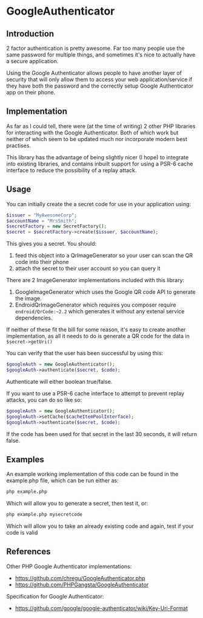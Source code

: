 # GoogleAuthenticator

## Introduction
2 factor authentication is pretty awesome. Far too many people use the same password for multiple things, and sometimes it's nice to actually have a secure application.

Using the Google Authenticator allows people to have another layer of security that will only allow them to access your web application/service if they have both the password and the correctly setup Google Authenticator app on their phone.

## Implementation
As far as I could tell, there were (at the time of writing) 2 other PHP libraries for interacting with the Google Authenticator. Both of which work but neither of which seem to be updated much nor incorporate modern best practises.

This library has the advantage of being slightly nicer (I hope) to integrate into existing libraries, and contains inbuilt support for using a PSR-6 cache interface to reduce the possibility of a replay attack.

## Usage
You can initially create the a secret code for use in your application using:

```php
$issuer = "MyAwesomeCorp";
$accountName = "MrsSmith";
$secretFactory = new SecretFactory();
$secret = $secretFactory->create($issuer, $accountName);
```
    
This gives you a secret. You should:
1. feed this object into a QrImageGenerator so your user can scan the QR code into their phone
2. attach the secret to their user account so you can query it

There are 2 ImageGenerator implementations included with this library:
1. GoogleImageGenerator which uses the Google QR code API to generate the image.
2. EndroidQrImageGenerator which requires you composer require `endroid/QrCode:~2.2` which generates it without any extenal service dependencies.

If neither of these fit the bill for some reason, it's easy to create another implementation, as all it needs to do is generate a QR code for the data in `$secret->getUri()`
    
You can verify that the user has been successful by using this:

```php
$googleAuth = new GoogleAuthenticator();
$googleAuth->authenticate($secret, $code);
```
    
Authenticate will either boolean true/false.

If you want to use a PSR-6 cache interface to attempt to prevent replay attacks, you can do so like so:

```php
$googleAuth = new GoogleAuthenticator();
$googleAuth->setCache($cacheItemPoolInterface);
$googleAuth->authenticate($secret, $code);
```
    
If the code has been used for that secret in the last 30 seconds, it will return false.

## Examples
An example working implementation of this code can be found in the example.php file, which can be run either as:

```sh
php example.php
```
    
Which will allow you to generate a secret, then test it, or:

```sh
php example.php mysecretcode
```
    
Which will allow you to take an already existing code and again, test if your code is valid

## References
Other PHP Google Authenticator implementations:
-  https://github.com/chregu/GoogleAuthenticator.php
-  https://github.com/PHPGangsta/GoogleAuthenticator

Specification for Google Authenticator:
- https://github.com/google/google-authenticator/wiki/Key-Uri-Format
